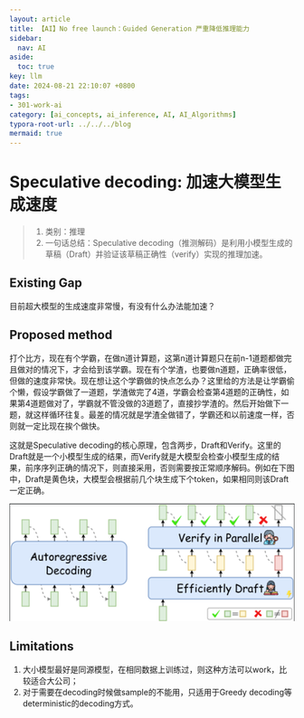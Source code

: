 ```yaml
---
layout: article
title: 【AI】No free launch：Guided Generation 严重降低推理能力
sidebar:
  nav: AI
aside:
  toc: true
key: llm
date: 2024-08-21 22:10:07 +0800
tags:
- 301-work-ai
category: [ai_concepts, ai_inference, AI, AI_Algorithms]
typora-root-url: ../../../blog
mermaid: true
---
```


# Speculative decoding: 加速大模型生成速度

> 1. 类别：推理
> 2. 一句话总结：Speculative decoding（推测解码）是利用小模型生成的草稿（Draft）并验证该草稿正确性（verify）实现的推理加速。

## Existing Gap

目前超大模型的生成速度非常慢，有没有什么办法能加速？

## Proposed method

打个比方，现在有个学霸，在做n道计算题，这第n道计算题只在前n-1道题都做完且做对的情况下，才会给到该学霸。现在有个学渣，也要做n道题，正确率很低，但做的速度非常快。现在想让这个学霸做的快点怎么办？这里给的方法是让学霸偷个懒，假设学霸做了一道题，学渣做完了4道，学霸会检查第4道题的正确性，如果第4道题做对了，学霸就不管没做的3道题了，直接抄学渣的。然后开始做下一题，就这样循环往复。最差的情况就是学渣全做错了，学霸还和以前速度一样，否则就一定比现在挨个做快。

这就是Speculative decoding的核心原理，包含两步，Draft和Verify。这里的Draft就是一个小模型生成的结果，而Verify就是大模型会检查小模型生成的结果，前序序列正确的情况下，则直接采用，否则需要按正常顺序解码。例如在下图中，Draft是黄色块，大模型会根据前几个块生成下个token，如果相同则该Draft一定正确。

![image-20240821230512160](/assets/images/image-20240821230512160.png)

## Limitations

1. 大小模型最好是同源模型，在相同数据上训练过，则这种方法可以work，比较适合大公司；
2. 对于需要在decoding时候做sample的不能用，只适用于Greedy decoding等deterministic的decoding方式。